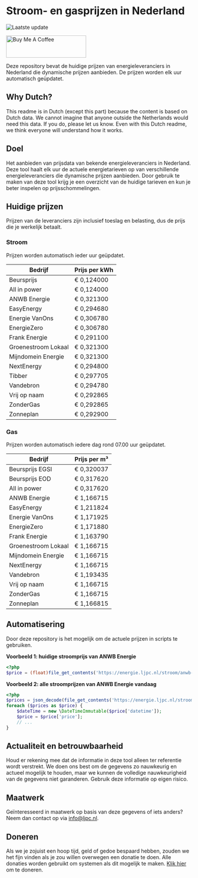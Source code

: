 # Stroom- en gasprijzen in Nederland

![Laatste update](https://img.shields.io/badge/laatste%20update-2025--08--28%2020%3A00%20CET-brightgreen)

<a href="https://www.buymeacoffee.com/Lars-" target="_blank"><img src="https://cdn.buymeacoffee.com/buttons/v2/default-orange.png" alt="Buy Me A Coffee" height="60" style="height: 60px !important;width: 217px !important;" ></a>

Deze repository bevat de huidige prijzen van energieleveranciers in Nederland die dynamische prijzen aanbieden. De prijzen worden elk uur automatisch geüpdatet.

## Why Dutch?

This readme is in Dutch (except this part) because the content is based on Dutch data. We cannot imagine that anyone outside the Netherlands would need this data. If you do, please let us know. Even with this Dutch readme, we think
everyone will understand how it works.

## Doel

Het aanbieden van prijsdata van bekende energieleveranciers in Nederland. Deze tool haalt elk uur de actuele energietarieven op van verschillende energieleveranciers die dynamische prijzen aanbieden. Door gebruik te maken van deze tool
krijg je een overzicht van de huidige tarieven en kun je beter inspelen op prijsschommelingen.

## Huidige prijzen

Prijzen van de leveranciers zijn inclusief toeslag en belasting, dus de prijs die je werkelijk betaalt.

### Stroom

Prijzen worden automatisch ieder uur geüpdatet.

 Bedrijf | Prijs per kWh 
---------|---------------
Beursprijs | € 0,124000
All in power | € 0,124000
ANWB Energie | € 0,321300
EasyEnergy | € 0,294680
Energie VanOns | € 0,306780
EnergieZero | € 0,306780
Frank Energie | € 0,291100
Groenestroom Lokaal | € 0,321300
Mijndomein Energie | € 0,321300
NextEnergy | € 0,294800
Tibber | € 0,297705
Vandebron | € 0,294780
Vrij op naam | € 0,292865
ZonderGas | € 0,292865
Zonneplan | € 0,292900


### Gas

Prijzen worden automatisch iedere dag rond 07.00 uur geüpdatet.

 Bedrijf | Prijs per m³ 
---------|--------------
Beursprijs EGSI | € 0,320037
Beursprijs EOD | € 0,317620
All in power | € 0,317620
ANWB Energie | € 1,166715
EasyEnergy | € 1,211824
Energie VanOns | € 1,171925
EnergieZero | € 1,171880
Frank Energie | € 1,163790
Groenestroom Lokaal | € 1,166715
Mijndomein Energie | € 1,166715
NextEnergy | € 1,166715
Vandebron | € 1,193435
Vrij op naam | € 1,166715
ZonderGas | € 1,166715
Zonneplan | € 1,166815


## Automatisering

Door deze repository is het mogelijk om de actuele prijzen in scripts te gebruiken.

**Voorbeeld 1: huidige stroomprijs van ANWB Energie**

```php
<?php
$price = (float)file_get_contents('https://energie.ljpc.nl/stroom/anwb-energie-nu.txt');

```

**Voorbeeld 2: alle stroomprijzen van ANWB Energie vandaag**

```php
<?php
$prices = json_decode(file_get_contents('https://energie.ljpc.nl/stroom/all-in-power-vandaag.json'),true);
foreach ($prices as $price) {
    $dateTime = new \DateTimeImmutable($price['datetime']);
    $price = $price['price'];
    // ...
}
```

## Actualiteit en betrouwbaarheid

Houd er rekening mee dat de informatie in deze tool alleen ter referentie wordt verstrekt. We doen ons best om de gegevens zo nauwkeurig en actueel mogelijk te houden, maar we kunnen de volledige nauwkeurigheid van de gegevens niet
garanderen. Gebruik deze informatie op eigen risico.

## Maatwerk

Geïnteresseerd in maatwerk op basis van deze gegevens of iets anders? Neem dan contact op
via [info@ljpc.nl](mailto:info@ljpc.nl?subject=Energie%20prijzen).

## Doneren

Als we je zojuist een hoop tijd, geld of gedoe bespaard hebben, zouden we het fijn vinden als je zou willen overwegen een
donatie te doen. Alle donaties worden gebruikt om systemen als dit mogelijk te
maken. [Klik hier](https://www.buymeacoffee.com/Lars-) om te doneren.
